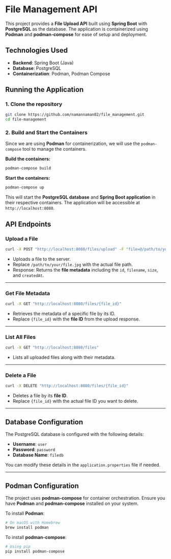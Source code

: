 # File Management API

This project provides a **File Upload API** built using **Spring Boot** with **PostgreSQL** as the database. The application is containerized using **Podman** and **podman-compose** for ease of setup and deployment.

## **Technologies Used**
- **Backend**: Spring Boot (Java)
- **Database**: PostgreSQL
- **Containerization**: Podman, Podman Compose

## **Running the Application**

### 1. Clone the repository
```bash
git clone https://github.com/namannaman02/file_management.git
cd file-management
```

### 2. Build and Start the Containers
Since we are using **Podman** for containerization, we will use the `podman-compose` tool to manage the containers.

**Build the containers:**
```bash
podman-compose build
```

**Start the containers:**
```bash
podman-compose up
```

This will start the **PostgreSQL database** and **Spring Boot application** in their respective containers. The application will be accessible at `http://localhost:8080`.

## **API Endpoints**

### **Upload a File**
```bash
curl -X POST "http://localhost:8080/files/upload" -F "file=@/path/to/your/file.jpg"
```
- Uploads a file to the server.
- Replace `/path/to/your/file.jpg` with the actual file path.
- Response: Returns the **file metadata** including the `id`, `filename`, `size`, and `createdAt`.

---

### **Get File Metadata**
```bash
curl -X GET "http://localhost:8080/files/{file_id}"
```
- Retrieves the metadata of a specific file by its ID.
- Replace `{file_id}` with the **file ID** from the upload response.

---

### **List All Files**
```bash
curl -X GET "http://localhost:8080/files"
```
- Lists all uploaded files along with their metadata.

---

### **Delete a File**
```bash
curl -X DELETE "http://localhost:8080/files/{file_id}"
```
- Deletes a file by its **file ID**.
- Replace `{file_id}` with the actual file ID you want to delete.

---

## **Database Configuration**
The PostgreSQL database is configured with the following details:
- **Username**: `user`
- **Password**: `password`
- **Database Name**: `filedb`

You can modify these details in the `application.properties` file if needed.

---

## **Podman Configuration**
The project uses **podman-compose** for container orchestration. Ensure you have **Podman** and **podman-compose** installed on your system.

To install **Podman**:
```bash
# On macOS with Homebrew
brew install podman
```

To install **podman-compose**:
```bash
# Using pip
pip install podman-compose
```